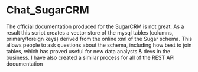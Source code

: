 # Chat_SugarCRM

The official documentation produced for the SugarCRM is not great. As a result this script creates a vector store of the mysql tables (columns, primary/foreign keys) derived from the online xml of the Sugar schema. This allows people to ask questions about the schema, including how best to join tables, which has proved useful for new data analysts & devs in the business. I have also created a similar process for all of the REST API documentation

